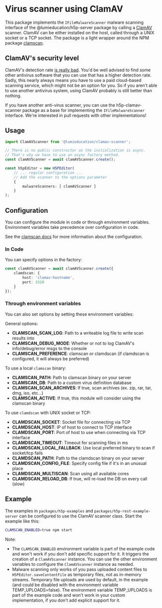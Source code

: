 # Virus scanner using ClamAV

This package implements the `IFileMalwareScanner` malware scanning interface of
the @lumieducation/h5p-server package by calling a
[ClamAV](https://www.clamav.net/) scanner. ClamAV can be either installed on the
host, called through a UNIX socket or a TCP socket. The package is a light
wrapper around the NPM package
[clamscan](https://www.npmjs.com/package/clamscan).

## ClamAV's security level

ClamAV's detection rate [is really
bad](https://anti-malware-alliance.org/2024/10/04/clamav-how-effective-it-is-a-look-into-its-detection-rate/).
You'd be well advised to find some other antivirus software that you can use
that has a higher detection rate. Sadly, this nearly always means you have to
use a paid cloud-based scanning service, which might not be an option for you.
So if you aren't able to use another antivirus system, using ClamAV probably is
still better than nothing.

If you have another anti-virus scanner, you can use the h5p-clamav-scanner
package as a base for implementing the `IFileMalwareScanner` interface. We're
interested in pull requests with other implementations!

## Usage

```ts
import ClamAVScanner from '@lumieducation/clamav-scanner';

// There is no public constructor as the initialization is async.
// That's why we have to use an async factory method.
const clamAVScanner = await clamAVScanner.create();

const h5pEditor = new H5PEditor(
    // ... regular configuration ...
    // Add the scanner to the options parameter
    {
        malwareScanners: [ clamAVScanner ]
    }
);
```

## Configuration

You can configure the module in code or through environment variables.
Environment variables take precedence over configuration in code.

See the [clamscan docs](https://www.npmjs.com/package/clamscan) for more
information about the configuration.

### In Code

You can specify options in the factory:

```ts
const clamAVScanner = await clamAVScanner.create({
    clamdscan: {
        host: 'clamav-hostname',
        port: 3310
    }
});
```

### Through environment variables

You can also set options by setting these environment variables:

General options:

- **CLAMSCAN_SCAN_LOG**: Path to a writeable log file to write scan results into
- **CLAMSCAN_DEBUG_MODE**: Whether or not to log ClamAV's info/debug/error msgs
  to the console
- **CLAMSCAN_PREFERENCE**: clamscan or clamdscan (if clamdscan is configured, it
  will always be preferred)

To use a local `clamscan` binary:

- **CLAMSCAN_PATH**: Path to clamscan binary on your server
- **CLAMSCAN_DB**: Path to a custom virus definition database
- **CLAMSCAN_SCAN_ARCHIVES**: If true, scan archives (ex. zip, rar, tar, dmg,
  iso, etc...)
- **CLAMSCAN_ACTIVE**: If true, this module will consider using the clamscan
  binary

To use `clamdscan` with UNIX socket or TCP:

- **CLAMDSCAN_SOCKET**: Socket file for connecting via TCP
- **CLAMDSCAN_HOST**: IP of host to connect to TCP interface
- **CLAMDSCAN_PORT**: Port of host to use when connecting via TCP interface
- **CLAMDSCAN_TIMEOUT**: Timeout for scanning files in ms
- **CLAMDSCAN_LOCAL_FALLBACK**: Use local preferred binary to scan if socket/tcp
  fails
- **CLAMDSCAN_PATH**: Path to the clamdscan binary on your server
- **CLAMDSCAN_CONFIG_FILE**: Specify config file if it's in an unusual place
- **CLAMDSCAN_MULTISCAN**: Scan using all available cores
- **CLAMDSCAN_RELOAD_DB**: If true, will re-load the DB on every call (slow)

## Example

The examples in `packages/h5p-examples` and `packages/h5p-rest-example-server`
can be configured to use the ClamAV scanner class. Start the example like this:

```sh
CLAMSCAN_ENABLED=true npm start
```

Note:

- The `CLAMSCAN_ENABLED` environment variable is part of the example code and
won't work if you don't add specific support for it. It triggers the creation of
a `ClamAVScanner` instance. You can use the other environment variables to
configure the `ClamAVScanner` instance as needed.
- Malware scanning only works of you pass uploaded content files to
`H5PEditor.saveContentFile` as temporary files, not as in-memory streams.
Temporary file uploads are used by default, in the example (and could be
disabled with the environment variable TEMP_UPLOADS=false). The environment
variable TEMP_UPLOADS is part of the example code and won't work in your custom
implementation, if you don't add explicit support for it.
